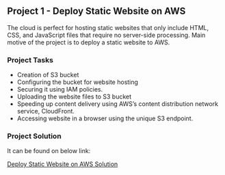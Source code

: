 ## Project 1 - Deploy Static Website on AWS

The cloud is perfect for hosting static websites that only include HTML, CSS, and JavaScript files that require no server-side processing. Main motive of the project is to deploy a static website to AWS.

### Project Tasks

-   Creation of S3 bucket
-   Configuring the bucket for website hosting
-   Securing it using IAM policies.
-   Uploading the website files to S3 bucket
-   Speeding up content delivery using AWS’s content distribution network service, CloudFront.
-   Accessing website in a browser using the unique S3 endpoint.

### Project Solution

It can be found on below link:

[Deploy Static Website on AWS Solution](https://github.com/sourabhgupta385/deploy-static-website-on-aws)
